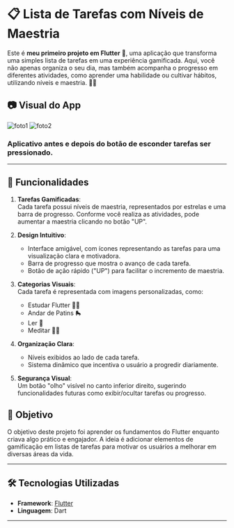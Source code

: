 # 📋 Lista de Tarefas com Níveis de Maestria

Este é **meu primeiro projeto em Flutter** 🎉, uma aplicação que transforma uma simples lista de tarefas em uma experiência gamificada. Aqui, você não apenas organiza o seu dia, mas também acompanha o progresso em diferentes atividades, como aprender uma habilidade ou cultivar hábitos, utilizando níveis e maestria. 💪✨

## 📷 Visual do App
![foto1](https://github.com/user-attachments/assets/02042d25-a6a6-4c46-a21a-0f2135cd2dec)
![foto2](https://github.com/user-attachments/assets/b761c337-4c32-4796-9b35-5794a5d725b2)
### Aplicativo antes e depois do botão de esconder tarefas ser pressionado.
---

## 🚀 Funcionalidades

1. **Tarefas Gamificadas**:  
   Cada tarefa possui níveis de maestria, representados por estrelas e uma barra de progresso. Conforme você realiza as atividades, pode aumentar a maestria clicando no botão "UP".

2. **Design Intuitivo**:  
   - Interface amigável, com ícones representando as tarefas para uma visualização clara e motivadora.  
   - Barra de progresso que mostra o avanço de cada tarefa.  
   - Botão de ação rápido ("UP") para facilitar o incremento de maestria.

3. **Categorias Visuais**:  
   Cada tarefa é representada com imagens personalizadas, como:  
   - Estudar Flutter 🧑‍💻  
   - Andar de Patins 🛼  
   - Ler 📖  
   - Meditar 🧘‍♂️  

4. **Organização Clara**:  
   - Níveis exibidos ao lado de cada tarefa.  
   - Sistema dinâmico que incentiva o usuário a progredir diariamente.  

5. **Segurança Visual**:  
   Um botão "olho" visível no canto inferior direito, sugerindo funcionalidades futuras como exibir/ocultar tarefas ou progresso.

## 🎯 Objetivo

O objetivo deste projeto foi aprender os fundamentos do Flutter enquanto criava algo prático e engajador. A ideia é adicionar elementos de gamificação em listas de tarefas para motivar os usuários a melhorar em diversas áreas da vida.

---

## 🛠️ Tecnologias Utilizadas

- **Framework**: [Flutter](https://flutter.dev/)  
- **Linguagem**: Dart    

---
